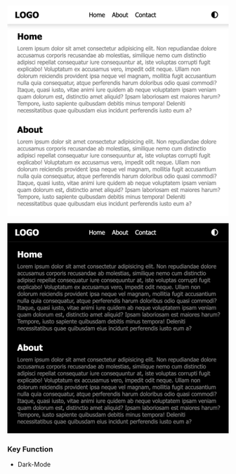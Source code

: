 

![รูปภาพ](images/White-Mode.png)

![รูปภาพ](images/Dark-Mode.png)


### Key Function
-   Dark-Mode